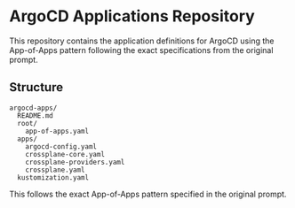 # ArgoCD Applications Repository

This repository contains the application definitions for ArgoCD using the App-of-Apps pattern following the exact specifications from the original prompt.

## Structure

```
argocd-apps/
  README.md
  root/
    app-of-apps.yaml
  apps/
    argocd-config.yaml
    crossplane-core.yaml
    crossplane-providers.yaml
    crossplane.yaml
  kustomization.yaml
```

This follows the exact App-of-Apps pattern specified in the original prompt.
